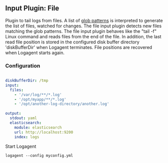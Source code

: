 
## Input Plugin: File

Plugin to tail logs from files. A list of [glob patterns](https://www.npmjs.com/package/glob#glob-primer) is interpreted to generate the list of files, watched for changes. The file input plugin detects new files matching the glob patterns.  The file input plugin behaves like the "tail -f" Linux command and reads files from the end of the file. In addition, the last read file position is stored in the configured disk buffer directory 'diskBufferDir' when Logagent terminates. File positions are recovered when Logagent starts again. 

### Configuration

```yaml

diskBufferDir: /tmp
input:
  files:
    - '/var/log/**/*.log'
    - '/opt/myapp/**/*.log'
    - '/opt/another-log-directory/another.log'
    
output:
  stdout: yaml
  elasticsearch:
    module: elasticsearch
    url: http://localhost:9200
    index: logs
```

Start Logagent

```
logagent --config myconfig.yml
```
